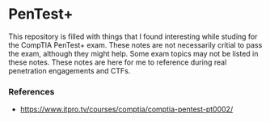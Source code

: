 # PenTest+

This repository is filled with things that I found interesting while studing for the CompTIA PenTest+ exam. These notes are not necessarily critial to pass the exam, although they might help. Some exam topics may not be listed in these notes. These notes are here for me to reference during real penetration engagements and CTFs.

### References
* https://www.itpro.tv/courses/comptia/comptia-pentest-pt0002/
